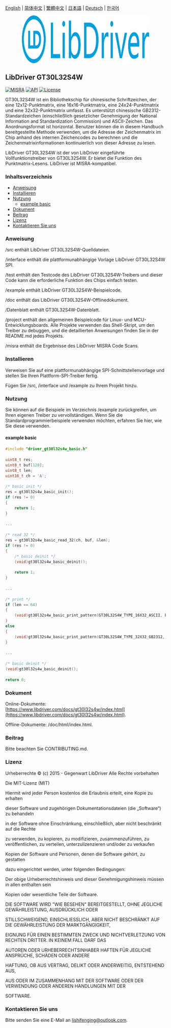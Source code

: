 [English](/README.md) | [ 简体中文](/README_zh-Hans.md) | [繁體中文](/README_zh-Hant.md) | [日本語](/README_ja.md) | [Deutsch](/README_de.md) | [한국어](/README_ko.md)

<div align=center>
<img src="/doc/image/logo.svg" width="400" height="150"/>
</div>

## LibDriver GT30L32S4W
[![MISRA](https://img.shields.io/badge/misra-compliant-brightgreen.svg)](/misra/README.md) [![API](https://img.shields.io/badge/api-reference-blue.svg)](https://www.libdriver.com/docs/gt30l32s4w/index.html) [![License](https://img.shields.io/badge/license-MIT-brightgreen.svg)](/LICENSE) 

GT30L32S4W ist ein Bibliothekschip für chinesische Schriftzeichen, der eine 12x12-Punktmatrix, eine 16x16-Punktmatrix, eine 24x24-Punktmatrix und eine 32x32-Punktmatrix umfasst. Es unterstützt chinesische GB2312-Standardzeichen (einschließlich gesetzlicher Genehmigung der National Information and Standardization Commission) und ASCII-Zeichen. Das Anordnungsformat ist horizontal. Benutzer können die in diesem Handbuch bereitgestellte Methode verwenden, um die Adresse der Zeichenmatrix im Chip anhand des internen Zeichencodes zu berechnen und die Zeichenmatrixinformationen kontinuierlich von dieser Adresse zu lesen.

LibDriver GT30L32S4W ist der von LibDriver eingeführte Vollfunktionstreiber von GT30L32S4W. Er bietet die Funktion des Punktmatrix-Lesens. LibDriver ist MISRA-kompatibel.

### Inhaltsverzeichnis

  - [Anweisung](#Anweisung)
  - [Installieren](#Installieren)
  - [Nutzung](#Nutzung)
    - [example basic](#example-basic)
  - [Dokument](#Dokument)
  - [Beitrag](#Beitrag)
  - [Lizenz](#Lizenz)
  - [Kontaktieren Sie uns](#Kontaktieren-Sie-uns)

### Anweisung

/src enthält LibDriver GT30L32S4W-Quelldateien.

/interface enthält die plattformunabhängige Vorlage LibDriver GT30L32S4W SPI.

/test enthält den Testcode des LibDriver GT30L32S4W-Treibers und dieser Code kann die erforderliche Funktion des Chips einfach testen.

/example enthält LibDriver GT30L32S4W-Beispielcode.

/doc enthält das LibDriver GT30L32S4W-Offlinedokument.

/Datenblatt enthält GT30L32S4W-Datenblatt.

/project enthält den allgemeinen Beispielcode für Linux- und MCU-Entwicklungsboards. Alle Projekte verwenden das Shell-Skript, um den Treiber zu debuggen, und die detaillierten Anweisungen finden Sie in der README.md jedes Projekts.

/misra enthält die Ergebnisse des LibDriver MISRA Code Scans.

### Installieren

Verweisen Sie auf eine plattformunabhängige SPI-Schnittstellenvorlage und stellen Sie Ihren Plattform-SPI-Treiber fertig.

Fügen Sie /src, /interface und /example zu Ihrem Projekt hinzu.

### Nutzung

Sie können auf die Beispiele im Verzeichnis /example zurückgreifen, um Ihren eigenen Treiber zu vervollständigen. Wenn Sie die Standardprogrammierbeispiele verwenden möchten, erfahren Sie hier, wie Sie diese verwenden.

#### example basic

```C
#include "driver_gt30l32s4w_basic.h"

uint8_t res;
uint8_t buf[128];
uint8_t len;
uint16_t ch = 'A';

/* basic init */
res = gt30l32s4w_basic_init();
if (res != 0)
{
    return 1;
}

...

/* read 32 */
res = gt30l32s4w_basic_read_32(ch, buf, &len);
if (res != 0)
{
    /* basic deinit */
    (void)gt30l32s4w_basic_deinit();

    return 1;
}

...
    
/* print */
if (len == 64)
{
    (void)gt30l32s4w_basic_print_pattern(GT30L32S4W_TYPE_16X32_ASCII, buf, 64);
}
else
{
    (void)gt30l32s4w_basic_print_pattern(GT30L32S4W_TYPE_32X32_GB2312, buf, 128);
}

...
    
/* basic deinit */
(void)gt30l32s4w_basic_deinit();

return 0;
```

### Dokument

Online-Dokumente: [https://www.libdriver.com/docs/gt30l32s4w/index.html](https://www.libdriver.com/docs/gt30l32s4w/index.html).

Offline-Dokumente: /doc/html/index.html.

### Beitrag

Bitte beachten Sie CONTRIBUTING.md.

### Lizenz

Urheberrechte © (c) 2015 - Gegenwart LibDriver Alle Rechte vorbehalten



Die MIT-Lizenz (MIT)



Hiermit wird jeder Person kostenlos die Erlaubnis erteilt, eine Kopie zu erhalten

dieser Software und zugehörigen Dokumentationsdateien (die „Software“) zu behandeln

in der Software ohne Einschränkung, einschließlich, aber nicht beschränkt auf die Rechte

zu verwenden, zu kopieren, zu modifizieren, zusammenzuführen, zu veröffentlichen, zu verteilen, unterzulizenzieren und/oder zu verkaufen

Kopien der Software und Personen, denen die Software gehört, zu gestatten

dazu eingerichtet werden, unter folgenden Bedingungen:



Der obige Urheberrechtshinweis und dieser Genehmigungshinweis müssen in allen enthalten sein

Kopien oder wesentliche Teile der Software.



DIE SOFTWARE WIRD "WIE BESEHEN" BEREITGESTELLT, OHNE JEGLICHE GEWÄHRLEISTUNG, AUSDRÜCKLICH ODER

STILLSCHWEIGEND, EINSCHLIESSLICH, ABER NICHT BESCHRÄNKT AUF DIE GEWÄHRLEISTUNG DER MARKTGÄNGIGKEIT,

EIGNUNG FÜR EINEN BESTIMMTEN ZWECK UND NICHTVERLETZUNG VON RECHTEN DRITTER. IN KEINEM FALL DARF DAS

AUTOREN ODER URHEBERRECHTSINHABER HAFTEN FÜR JEGLICHE ANSPRÜCHE, SCHÄDEN ODER ANDERE

HAFTUNG, OB AUS VERTRAG, DELIKT ODER ANDERWEITIG, ENTSTEHEND AUS,

AUS ODER IM ZUSAMMENHANG MIT DER SOFTWARE ODER DER VERWENDUNG ODER ANDEREN HANDLUNGEN MIT DER

SOFTWARE.

### Kontaktieren Sie uns

Bitte senden Sie eine E-Mail an lishifenging@outlook.com.